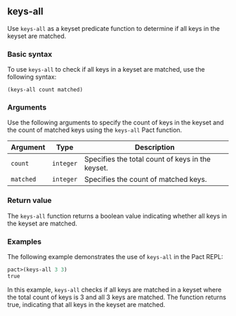 ## keys-all

Use `keys-all` as a keyset predicate function to determine if all keys in the keyset are matched.

### Basic syntax

To use `keys-all` to check if all keys in a keyset are matched, use the following syntax:

`(keys-all count matched)`

### Arguments

Use the following arguments to specify the count of keys in the keyset and the count of matched keys using the `keys-all` Pact function.

| Argument | Type | Description |
| --- | --- | --- |
| `count` | `integer` | Specifies the total count of keys in the keyset. |
| `matched` | `integer` | Specifies the count of matched keys. |

### Return value

The `keys-all` function returns a boolean value indicating whether all keys in the keyset are matched.

### Examples

The following example demonstrates the use of `keys-all` in the Pact REPL:

```lisp
pact>(keys-all 3 3)
true
```

In this example, `keys-all` checks if all keys are matched in a keyset where the total count of keys is 3 and all 3 keys are matched. The function returns true, indicating that all keys in the keyset are matched.
